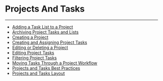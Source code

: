 


Projects And Tasks
==================
***
* [Adding a Task List to a Project](../../raw_kb/article/adding_a_task_list_to_a_project/index.html)
* [Archiving Project Tasks and Lists](../../raw_kb/article/archiving_project_tasks_and_lists/index.html)
* [Creating a Project](../../raw_kb/article/creating_a_project/index.html)
* [Creating and Assigning Project Tasks](../../raw_kb/article/creating_and_assigning_project_tasks/index.html)
* [Editing or Deleting a Project](/s/article/360042925834)
* [Editing Project Tasks](../../raw_kb/article/editing_project_tasks/index.html)
* [Filtering Project Tasks](../../raw_kb/article/filtering_project_tasks/index.html)
* [Moving Tasks Through a Project Workflow](../../raw_kb/article/moving_tasks_through_a_project_workflow/index.html)
* [Projects and Tasks Best Practices](../../raw_kb/article/projects_and_tasks_best_practices/index.html)
* [Projects and Tasks Layout](../../raw_kb/article/projects_and_tasks_layout/index.html)

